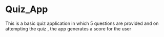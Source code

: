 # Quiz_App
This is a basic quiz application in which 5 questions are provided and on attempting the quiz , the app generates a score for the user 
